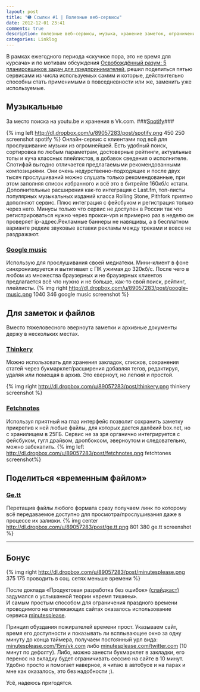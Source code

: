 ```yaml
---
layout: post
title: "➎ Ссылки #1 | Полезные веб-сервисы"
date: 2012-12-01 23:41
comments: true
description: полезные веб-сервисы, музыка, хранение заметок, ограничение времени в соц. сетях, 
categories: Linklog
---
```

В рамках ежегодного периода «скучное пора, это не время для курсача» и по мотивам обсуждения [Освобождённый разум: 5 планировщиков задач для предпринимателей](http://www.hopesandfears.com/hopesandfears/all/cloud/118120-vsyo-v-poryadke-6-planirovschikov-zadach-dlya-predprinimateley), решил поделиться пятью сервисами из числа используемых самим и которые, действительно способны стать применимыми в повседневности или же, заменить уже используемые.

## Музыкальные ##

За место поиска на youtu.be и хранения в Vk.com.
###[Spotify](http://www.spotify.com/us/)###

{% img left http://dl.dropbox.com/u/89057283/post/spotify.png 450 250 screenshot spotify %}
Онлайн-сервис с клиентами под всё для прослушивание музыки из огромнейшей. Есть удобный поиск, сортировка по любым параметрам, достоверные рейтинги, актуальные топы и куча классных плейлистов, в добавок сведения о исполнителе. Спотифай выгодно отличается предлагаемыми рекомендованными композициями. Они очень недурственно-подходящие и после двух тысяч прослушиваний можно слушать только рекомендованные, при этом заполняя список избранного и всё это в битрейте 160кб/с кстати. Дополнительные расширения как-то интеграция с Last.fm, топ-листы популярных музыкальных изданий класса Rolling Stone, Pithfork приятно дополняют сервис. Плюс интеграция с фейсбуком и регистрация только через него. Минусы только что сервис не доступен в России так что регистрироваться нужно через прокси-vpn и примерно раз в неделю он проверяет ip-адрес.Рекламные баннеры не навящивы, а в бесплатном варианте редкие звуковые вставки рекламы между треками и вовсе не раздражают.

### [Google music](https://play.google.com/music/) ###
Использую для прослушивания своей медиатеки. Мини-клиент в фоне синхронизируется и вытягивает с ПК ужимая до 320кб/с. После чего в любом из множества браузерных и не браузерных клиентов предлагается всё что нужно и не больше, как-то свой поиск, рейтинг, плейлисты.
{% img right http://dl.dropbox.com/u/89057283/post/google-music.png 1040 346 google music screenshot %}

## Для заметок и файлов ##

Вместо тяжеловесного эверноута заметки и архивные документы держу в нескольких местах.

### [Thinkery](http://thinkery.me/) ###

Можно использовать для хранения закладок, списков, сохранения статей через букмарклет/расширения добавляя тегов, редактируя, удаляя или помещая в архив. 
Это еверноут, но легкий и простой.

{% img right http://dl.dropbox.com/u/89057283/post/thinkery.png thinkery screenshot %}

### [Fetchnotes](http://www.fetchnotes.com/) ###

Используя приятный на глаз интерфейс позволит сохранить заметку прикрепив к ней любые файлы, для которых дается далёкий box.net, но с хранилищем в 25ГБ. Сервис не за зря органично интегрируется с фейсбуком, гугл драйвом, дропбоксом, эверноутом и следовательно, можно забекапить.
{% img left http://dl.dropbox.com/u/89057283/post/fetchnotes.png  fetchtones screenshot%}

## Поделиться «временным файлом» ##

### [Ge.tt](http://ge.tt/) ###

Перетащив файлы любого формата сразу получаем линк по которому всё передаваемое доступно для просмотра/прослушивания даже в процессе их заливки.
{% img center http://dl.dropbox.com/u/89057283/post/ge.tt.png 801 380 ge.tt screenshot %}

---
		

## Бонус ##

{% img right http://dl.dropbox.com/u/89057283/post/minutesplease.png 375 175 проводить в соц. сетях меньше времени %}

После доклада «Продуктовая разработка без ошибок» [(слайдкаст)](http://blog.golodnyj.ru/2012/10/geekfest-2012.html) задумался о услышанной теории «время тишины». 		       
И самым простым способом для ограничения праздного времени проводимого на отвлекающих сайтах оказалось использование сервиса [minutesplease](http://minutesplease.com/).

Принцип обуздания пожирателей времени прост. Указываем сайт, время его доступности и показывать ли всплывающее окно за одну минуту до конца таймера, получаем постоянный урл вида: [minutesplease.com/15m/vk.com](http://minutesplease.com/15m/vk.com) либо [minutesplease.com/twitter.com](http://minutesplease.com/twitter.com) (10 минут по дефолту). Либо, можно занести букмарклет в закладки, его перенос на вкладку будет ограничивать сессию на сайте в 10 минут. Удобно просто и помогает наверное, я читаю в автобусе и на парах и мне как оказалось, это без надобности ;).

Усё, надеюсь пригодятся.
